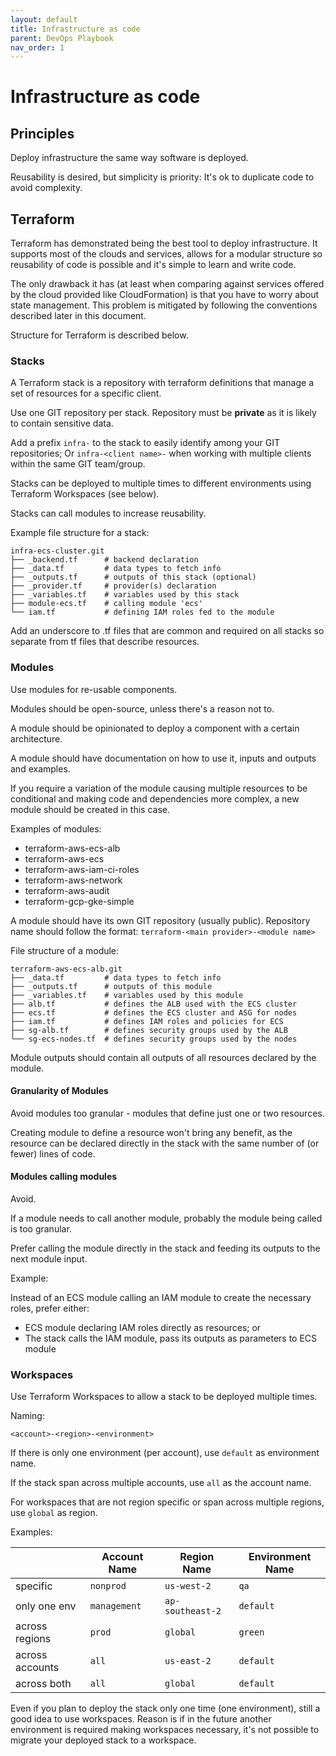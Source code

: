 ```yaml
---
layout: default
title: Infrastructure as code
parent: DevOps Playbook
nav_order: 1
---
```


# Infrastructure as code

## Principles

Deploy infrastructure the same way software is deployed.

Reusability is desired, but simplicity is priority: It's ok to duplicate code to avoid complexity.

## Terraform

Terraform has demonstrated being the best tool to deploy infrastructure. It supports most of the clouds and services, allows for a modular structure so reusability of code is possible and it's simple to learn and write code.

The only drawback it has (at least when comparing against services offered by the cloud provided like CloudFormation) is that you have to worry about state management. This problem is mitigated by following the conventions described later in this document.

Structure for Terraform is described below.

### Stacks

A Terraform stack is a repository with terraform definitions that manage a set of resources for a specific client.

Use one GIT repository per stack. Repository must be **private** as it is likely to contain sensitive data.

Add a prefix `infra-` to the stack to easily identify among your GIT repositories; Or `infra-<client name>-` when working with multiple clients within the same GIT team/group.

Stacks can be deployed to multiple times to different environments using Terraform Workspaces (see below).

Stacks can call modules to increase reusability.

Example file structure for a stack:

```
infra-ecs-cluster.git
├── _backend.tf      # backend declaration
├── _data.tf         # data types to fetch info
├── _outputs.tf      # outputs of this stack (optional)
├── _provider.tf     # provider(s) declaration
├── _variables.tf    # variables used by this stack
├── module-ecs.tf    # calling module 'ecs'
└── iam.tf           # defining IAM roles fed to the module
```

Add an underscore to .tf files that are common and required on all stacks so separate from tf files that describe resources.

### Modules

Use modules for re-usable components.

Modules should be open-source, unless there's a reason not to.

A module should be opinionated to deploy a component with a certain architecture. 

A module should have documentation on how to use it, inputs and outputs and examples.

If you require a variation of the module causing multiple resources to be conditional and making code and dependencies more complex, a new module should be created in this case.

Examples of modules:

* terraform-aws-ecs-alb
* terraform-aws-ecs
* terraform-aws-iam-ci-roles
* terraform-aws-network
* terraform-aws-audit
* terraform-gcp-gke-simple

A module should have its own GIT repository (usually public). Repository name should follow the format: `terraform-<main provider>-<module name>`

File structure of a module:

```
terraform-aws-ecs-alb.git
├── _data.tf         # data types to fetch info
├── _outputs.tf      # outputs of this module
├── _variables.tf    # variables used by this module
├── alb.tf           # defines the ALB used with the ECS cluster
├── ecs.tf           # defines the ECS cluster and ASG for nodes
├── iam.tf           # defines IAM roles and policies for ECS
├── sg-alb.tf        # defines security groups used by the ALB
└── sg-ecs-nodes.tf  # defines security groups used by the nodes
```

Module outputs should contain all outputs of all resources declared by the module.

#### Granularity of Modules

Avoid modules too granular - modules that define just one or two resources.

Creating module to define a resource won't bring any benefit, as the resource can be declared directly in the stack with the same number of (or fewer) lines of code.

#### Modules calling modules

Avoid.

If a module needs to call another module, probably the module being called is too granular.

Prefer calling the module directly in the stack and feeding its outputs to the next module input.

Example:

Instead of an ECS module calling an IAM module to create the necessary roles, prefer either:
* ECS module declaring IAM roles directly as resources; or
* The stack calls the IAM module, pass its outputs as parameters to ECS module

### Workspaces

Use Terraform Workspaces to allow a stack to be deployed multiple times.

Naming:

`<account>-<region>-<environment>`

If there is only one environment (per account), use `default` as environment name.

If the stack span across multiple accounts, use `all` as the account name.

For workspaces that are not region specific or span across multiple regions, use `global` as region.

Examples:

|                 | Account Name | Region Name      | Environment Name |
| --------------- | ------------ | ---------------- | ---------------- |
| specific        | `nonprod`    | `us-west-2`      | `qa`             |
| only one env    | `management` | `ap-southeast-2` | `default`        |
| across regions  | `prod`       | `global`         | `green`          |
| across accounts | `all`        | `us-east-2`      | `default`        |
| across both     | `all`        | `global`         | `default`        |

Even if you plan to deploy the stack only one time (one environment), still a good idea to use workspaces. Reason is if in the future another environment is required making workspaces necessary, it's not possible to migrate your deployed stack to a workspace.